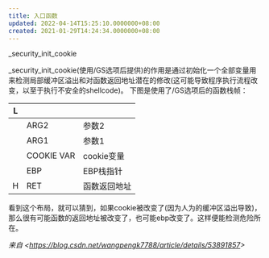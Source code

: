 ```yaml
---
title: 入口函数
updated: 2022-04-14T15:25:10.0000000+08:00
created: 2021-01-29T14:24:34.0000000+08:00
---
```


\_security_init_cookie

\_security_init_cookie(使用/GS选项后提供)的作用是通过初始化一个全部变量用来检测局部缓冲区溢出和对函数返回地址潜在的修改(这可能导致程序执行流程改变，以至于执行不安全的shellcode)。
下图是使用了/GS选项后的函数栈帧：

| L   |           |                 |
|-----|------------|------------------|
|    | ARG2       | 参数2            |
|    | ARG1       | 参数1            |
|    | COOKIE VAR | cookie变量       |
|    | EBP        | EBP栈指针        |
| H   | RET        | 函数返回地址  |
看到这个布局，就可以猜到，如果cookie被改变了(因为人为的缓冲区溢出导致)，那么很有可能函数的返回地址被改变了，也可能ebp改变了。这样便能检测危险所在。

*来自 \<<https://blog.csdn.net/wangpengk7788/article/details/53891857>\>*


